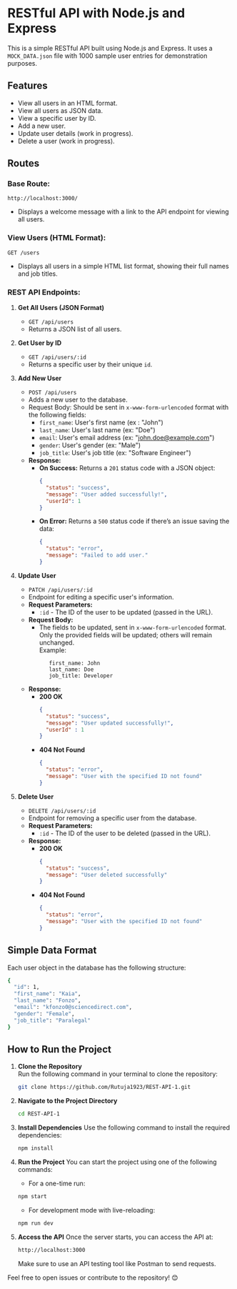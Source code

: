 # RESTful API with Node.js and Express

This is a simple RESTful API built using Node.js and Express. It uses a `MOCK_DATA.json` file with 1000 sample user entries for demonstration purposes.

## Features

- View all users in an HTML format.
- View all users as JSON data.
- View a specific user by ID.
- Add a new user.
- Update user details (work in progress).
- Delete a user (work in progress).

## Routes

### Base Route:

`http://localhost:3000/`

- Displays a welcome message with a link to the API endpoint for viewing all users.

### View Users (HTML Format):

`GET /users`

- Displays all users in a simple HTML list format, showing their full names and job titles.

### REST API Endpoints:

1. **Get All Users (JSON Format)**

   - `GET /api/users`
   - Returns a JSON list of all users.

2. **Get User by ID**

   - `GET /api/users/:id`
   - Returns a specific user by their unique `id`.

3. **Add New User**

   - `POST /api/users`
   - Adds a new user to the database.
   - Request Body: Should be sent in `x-www-form-urlencoded` format with the following fields:
     - `first_name`: User's first name (ex : "John")
     - `last_name`: User's last name (ex: "Doe")
     - `email`: User's email address (ex: "john.doe@example.com")
     - `gender`: User's gender (ex: "Male")
     - `job_title`: User's job title (ex: "Software Engineer")
   - **Response:**
     - **On Success:** Returns a `201` status code with a JSON object:
       ```json
       {
         "status": "success",
         "message": "User added successfully!",
         "userId": 1
       }
       ```
     - **On Error:** Returns a `500` status code if there’s an issue saving the data:
       ```json
       {
         "status": "error",
         "message": "Failed to add user."
       }
       ```

4. **Update User**
   - `PATCH /api/users/:id`
   - Endpoint for editing a specific user's information.
   - **Request Parameters:**
     - `:id` - The ID of the user to be updated (passed in the URL).
   - **Request Body:**
     - The fields to be updated, sent in `x-www-form-urlencoded` format. Only the provided fields will be updated; others will remain unchanged.  
        Example:
       ```
          first_name: John
          last_name: Doe
          job_title: Developer
       ```
   - **Response:**
     - **200 OK**
       ```json
       {
         "status": "success",
         "message": "User updated successfully!",
         "userId" : 1
       }
       ```
     - **404 Not Found**
       ```json
       {
         "status": "error",
         "message": "User with the specified ID not found"
       }
       ```

5. **Delete User**
   - `DELETE /api/users/:id`
   - Endpoint for removing a specific user from the database.
   - **Request Parameters:**
     - `:id` - The ID of the user to be deleted (passed in the URL).
   - **Response:**
     - **200 OK**
       ```json
       {
         "status": "success",
         "message": "User deleted successfully"
       }
       ```
     - **404 Not Found**
       ```json
       {
         "status": "error",
         "message": "User with the specified ID not found"
       }
       ```

## Simple Data Format

Each user object in the database has the following structure:

```bash
{
  "id": 1,
  "first_name": "Kaia",
  "last_name": "Fonzo",
  "email": "kfonzo0@sciencedirect.com",
  "gender": "Female",
  "job_title": "Paralegal"
}
```

## How to Run the Project

1. **Clone the Repository**  
   Run the following command in your terminal to clone the repository:  
   ```bash
   git clone https://github.com/Rutuja1923/REST-API-1.git
   ```

2. **Navigate to the Project Directory**

   ```bash
   cd REST-API-1
   ```

3. **Install Dependencies**
   Use the following command to install the required dependencies:

   ```bash
   npm install
   ```

4. **Run the Project**
   You can start the project using one of the following commands:

   - For a one-time run:
   ```bash
   npm start
   ```

   - For development mode with live-reloading:
   ```bash
   npm run dev
   ```

5. **Access the API**
   Once the server starts, you can access the API at:
   ```bash
   http://localhost:3000
   ```
   Make sure to use an API testing tool like Postman to send requests.

Feel free to open issues or contribute to the repository! 😊
